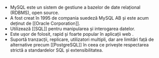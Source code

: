 
- MySQL este un sistem de gestiune a bazelor de date relațional (RDBMS), open source.
- A fost creat în 1995 de compania suedeză MySQL AB și este acum deținut de [[Oracle Corporation]].
- Utilizează [[SQL]] pentru manipularea și interogarea datelor.
- Este ușor de folosit, rapid și foarte popular în aplicații web .
- Suportă tranzacții, replicare, utilizatori multipli, dar are limitări față de alternative precum [[PostgreSQL]] în ceea ce privește respectarea strictă a standardelor SQL și extensibilitatea.

